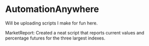 # AutomationAnywhere
Will be uploading scripts I make for fun here.

MarketReport: Created a neat script that reports current values and percentage futures for the three largest indexes.
